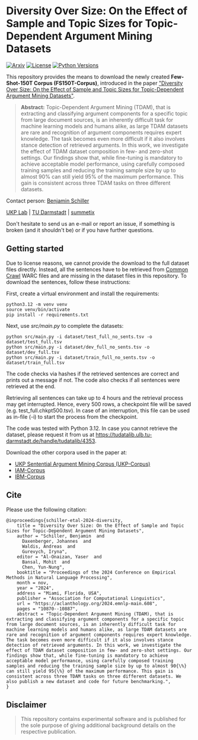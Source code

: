 # Diversity Over Size: On the Effect of Sample and Topic Sizes for Topic-Dependent Argument Mining Datasets
[![Arxiv](https://img.shields.io/badge/Arxiv-2205.11472-red?style=flat&logo=arxiv&logoColor=white)](https://arxiv.org/abs/2205.11472)
[![License](https://img.shields.io/github/license/UKPLab/ukp-project-template)](https://opensource.org/licenses/Apache-2.0)
[![Python Versions](https://img.shields.io/badge/Python-3.12-blue.svg?style=flat&logo=python&logoColor=white)](https://www.python.org/)

This repository provides the means to download the newly created **Few-Shot-150T Corpus (FS150T-Corpus)**, introduced in the 
paper ["Diversity Over Size: On the Effect of Sample and Topic Sizes for Topic-Dependent Argument Mining Datasets"](https://arxiv.org/abs/2205.11472). 

> **Abstract:** Topic-Dependent Argument Mining (TDAM), that is extracting and classifying argument components for a specific topic from large document sources, is an inherently difficult task for machine learning models and humans alike, as large TDAM datasets are rare and recognition of argument components requires expert knowledge. The task becomes even more difficult if it also involves stance detection of retrieved arguments. In this work, we investigate the effect of TDAM dataset composition in few- and zero-shot settings. Our findings show that, while fine-tuning is mandatory to achieve acceptable model performance, using carefully composed training samples and reducing the training sample size by up to almost 90% can still yield 95% of the maximum performance. This gain is consistent across three TDAM tasks on three different datasets.

Contact person: [Benjamin Schiller](mailto:schiller@summetix.com) 

[UKP Lab](https://www.ukp.tu-darmstadt.de/) | [TU Darmstadt](https://www.tu-darmstadt.de/) | [summetix](https://www.summetix.com/)

Don't hesitate to send us an e-mail or report an issue, if something is broken (and it shouldn't be) or if you have further questions.

## Getting started
Due to license reasons, we cannot provide the download to the full dataset files directly. Instead, all the sentences
have to be retrieved from [Common Crawl](https://commoncrawl.org) WARC files and are missing in the dataset files in this 
repository. To download the sentences, follow these instructions:

First, create a virtual environment and install the requirements:

    python3.12 -m venv venv
    source venv/bin/activate
    pip install -r requirements.txt

Next, use _src/main.py_ to complete the datasets:

    python src/main.py -i dataset/test_full_no_sents.tsv -o dataset/test_full.tsv
    python src/main.py -i dataset/dev_full_no_sents.tsv -o dataset/dev_full.tsv
    python src/main.py -i dataset/train_full_no_sents.tsv -o dataset/train_full.tsv

The code checks via hashes if the retrieved sentences are correct and prints out a message if not. The code also
checks if all sentences were retrieved at the end.

Retrieving all sentences can take up to 4 hours and the retrieval process may get interrupted. Hence, every 500 rows,
a checkpoint file will be saved (e.g. test_full.chkpt500.tsv). In case of an interruption, this file can be used as
in-file (-i) to start the process from the checkpoint.

The code was tested with Python 3.12. 
In case you cannot retrieve the dataset, please request it from us at https://tudatalib.ulb.tu-darmstadt.de/handle/tudatalib/4353.

Download the other corpora used in the paper at:

- [UKP Sentential Argument Mining Corpus (UKP-Corpus)](https://tudatalib.ulb.tu-darmstadt.de/handle/tudatalib/2345)
- [IAM-Corpus](https://github.com/LiyingCheng95/IAM/tree/main/claims)
- [IBM-Corpus](https://research.ibm.com/haifa/dept/vst/debating_data.shtml)



## Cite

Please use the following citation:

```
@inproceedings{schiller-etal-2024-diversity,
    title = "Diversity Over Size: On the Effect of Sample and Topic Sizes for Topic-Dependent Argument Mining Datasets",
    author = "Schiller, Benjamin  and
      Daxenberger, Johannes  and
      Waldis, Andreas  and
      Gurevych, Iryna",
    editor = "Al-Onaizan, Yaser  and
      Bansal, Mohit  and
      Chen, Yun-Nung",
    booktitle = "Proceedings of the 2024 Conference on Empirical Methods in Natural Language Processing",
    month = nov,
    year = "2024",
    address = "Miami, Florida, USA",
    publisher = "Association for Computational Linguistics",
    url = "https://aclanthology.org/2024.emnlp-main.608",
    pages = "10870--10887",
    abstract = "Topic-Dependent Argument Mining (TDAM), that is extracting and classifying argument components for a specific topic from large document sources, is an inherently difficult task for machine learning models and humans alike, as large TDAM datasets are rare and recognition of argument components requires expert knowledge. The task becomes even more difficult if it also involves stance detection of retrieved arguments. In this work, we investigate the effect of TDAM dataset composition in few- and zero-shot settings. Our findings show that, while fine-tuning is mandatory to achieve acceptable model performance, using carefully composed training samples and reducing the training sample size by up to almost 90{\%} can still yield 95{\%} of the maximum performance. This gain is consistent across three TDAM tasks on three different datasets. We also publish a new dataset and code for future benchmarking.",
}
```

## Disclaimer

> This repository contains experimental software and is published for the sole purpose of giving additional background details on the respective publication. 
